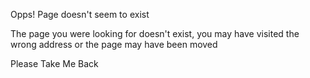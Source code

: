Opps! Page doesn't seem to exist


The page you were looking for doesn't exist, you may have visited the wrong address or the page may have been moved


Please Take Me Back